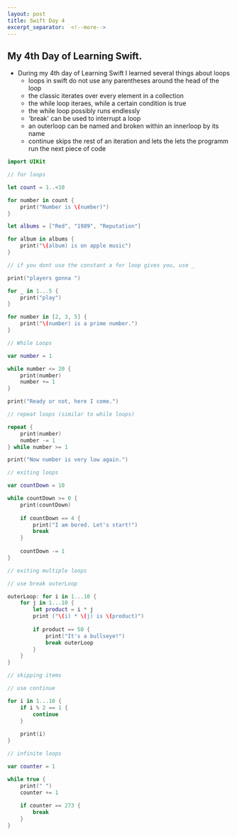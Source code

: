 ```yaml
---
layout: post
title: Swift Day 4
excerpt_separator:  <!--more-->
---
```


## My 4th Day of Learning Swift.

* During my 4th day of Learning Swift I learned several things about loops
  - loops in swift do not use any parentheses around the head of the loop
  - the classic iterates over every element in a collection
  - the while loop iteraes, while a certain condition is true
  - the while loop possibly runs endlessly
  - 'break' can be used to interrupt a loop
  - an outerloop can be named and broken within an innerloop by its name
  - continue skips the rest of an iteration and lets the lets the programm run the next piece of code


```swift
import UIKit

// for loops

let count = 1..<10

for number in count {
    print("Number is \(number)")
}

let albums = ["Red", "1989", "Reputation"]

for album in albums {
    print("\(album) is on apple music")
}

// if you dont use the constant a for loop gives you, use _

print("players gonna ")

for _ in 1...5 {
    print("play")
}

for number in [2, 3, 5] {
    print("\(number) is a prime number.")
}

// While Loops

var number = 1

while number <= 20 {
    print(number)
    number += 1
}

print("Ready or not, here I come.")

// repeat loops (similar to while loops)

repeat {
    print(number)
    number -= 1
} while number >= 1

print("Now number is very low again.")

// exiting loops

var countDown = 10

while countDown >= 0 {
    print(countDown)
    
    if countDown == 4 {
        print("I am bored. Let's start!")
        break
    }
    
    countDown -= 1
}

// exiting multiple loops

// use break outerLoop

outerLoop: for i in 1...10 {
    for j in 1...10 {
        let product = i * j
        print ("\(i) * \(j) is \(product)")
        
        if product == 50 {
            print("It's a bullseye!")
            break outerLoop
        }
    }
}

// skipping items

// use continue

for i in 1...10 {
    if i % 2 == 1 {
        continue
    }
    
    print(i)
}

// infinite loops

var counter = 1

while true {
    print(" ")
    counter += 1
    
    if counter == 273 {
        break
    }
}
```